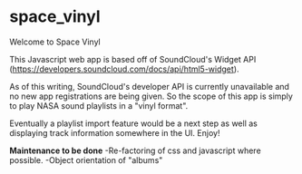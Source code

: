 # space_vinyl
Welcome to Space Vinyl

This Javascript web app is based off of SoundCloud's Widget API (https://developers.soundcloud.com/docs/api/html5-widget).

As of this writing, SoundCloud's developer API is currently unavailable and no new app registrations are being given. So the scope of this app is simply to play NASA sound playlists in a "vinyl format".

Eventually a playlist import feature would be a next step as well as displaying track information somewhere in the UI. Enjoy!

**Maintenance to be done**
-Re-factoring of css and javascript where possible.
-Object orientation of "albums"
